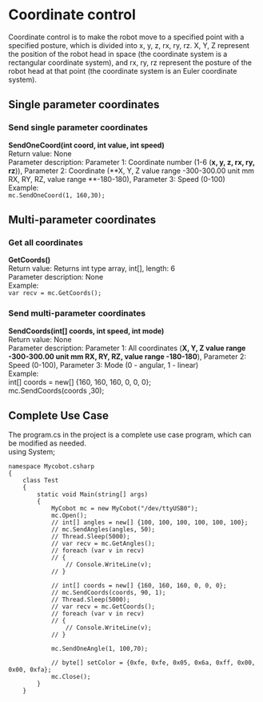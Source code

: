 # Coordinate control
Coordinate control is to make the robot move to a specified point with a specified posture, which is divided into x, y, z, rx, ry, rz. X, Y, Z represent the position of the robot head in space (the coordinate system is a rectangular coordinate system), and rx, ry, rz represent the posture of the robot head at that point (the coordinate system is an Euler coordinate system). <br>
## Single parameter coordinates
### Send single parameter coordinates<br>
**SendOneCoord(int coord, int value, int speed)**<br>
Return value: None<br>
Parameter description: Parameter 1: Coordinate number (1-6 (**x, y, z, rx, ry, rz**)), Parameter 2: Coordinate (**X, Y, Z value range -300-300.00 unit mm RX, RY, RZ, value range **-180-180), Parameter 3: Speed ​​(0-100)<br>
Example:<br>
	`mc.SendOneCoord(1, 160,30);`
## Multi-parameter coordinates
### Get all coordinates<br>
**GetCoords()**<br>
Return value: Returns int type array, int[], length: 6<br>
Parameter description: None<br>
Example:<br>
	`var recv = mc.GetCoords();`
### Send multi-parameter coordinates<br>
**SendCoords(int[] coords, int speed, int mode)**<br>
Return value: None<br>
Parameter description: Parameter 1: All coordinates (**X, Y, Z value range -300-300.00 unit mm RX, RY, RZ, value range -180-180**), Parameter 2: Speed ​​(0-100), Parameter 3: Mode (0 - angular, 1 - linear)<br>
Example:<br>
	int[] coords = new[] {160, 160, 160, 0, 0, 0};<br>
	mc.SendCoords(coords ,30);<br>

## Complete Use Case
The program.cs in the project is a complete use case program, which can be modified as needed. <br>
	using System;
	
	namespace Mycobot.csharp
	{
	    class Test 
	    {
	        static void Main(string[] args)
	        {
	            MyCobot mc = new MyCobot("/dev/ttyUSB0");
	            mc.Open();
	            // int[] angles = new[] {100, 100, 100, 100, 100, 100};
	            // mc.SendAngles(angles, 50);
	            // Thread.Sleep(5000);
	            // var recv = mc.GetAngles();
	            // foreach (var v in recv)
	            // {
	                // Console.WriteLine(v);
	            // }
	            
	            // int[] coords = new[] {160, 160, 160, 0, 0, 0};
	            // mc.SendCoords(coords, 90, 1);
	            // Thread.Sleep(5000);
	            // var recv = mc.GetCoords();
	            // foreach (var v in recv)
	            // {
	                // Console.WriteLine(v);
	            // }
	            
	            mc.SendOneAngle(1, 100,70);
	
	            // byte[] setColor = {0xfe, 0xfe, 0x05, 0x6a, 0xff, 0x00, 0x00, 0xfa};
	            mc.Close();
	        }
	    }
